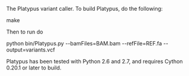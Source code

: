 
The Platypus variant caller. To build Platypus, do the following:

make

Then to run do

python bin/Platypus.py --bamFiles=BAM.bam --refFile=REF.fa --output=variants.vcf

Platypus has been tested with Python 2.6 and 2.7, and requires Cython 0.20.1 or later
to build.
